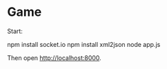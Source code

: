 # Game

Start:

  npm install socket.io
  npm install xml2json
  node app.js

Then open <http://localhost:8000>.
